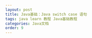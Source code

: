 ```yaml
---
layout: post
title: Java基础：Java switch case 语句
tags: java learn 教程 Java基础教程
categories: Java文档
order: 9
---
```

